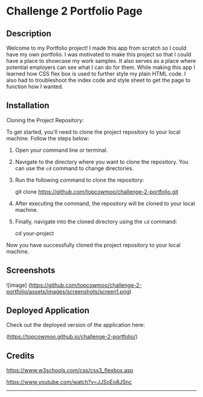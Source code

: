 # Challenge 2 Portfolio Page


## Description

Welcome to my Portfolio project! I made this app from scratch so I could have my own portfolio. I was motivated to make this project so that I could have a place to showcase my work samples. It also serves as a place where potential employers can see what I can do for them. While making this app I learned how CSS flex box is used to further style my plain HTML code. I also had to troubleshoot the index code and style sheet to get the page to function how I wanted.
 

## Installation

Cloning the Project Repository:

To get started, you'll need to clone the project repository to your local machine. Follow the steps below:

1. Open your command line or terminal.

2. Navigate to the directory where you want to clone the repository. You can use the `cd` command to change directories.

3. Run the following command to clone the repository:

   git clone https://github.com/topcowmoo/challenge-2-portfolio.git

4. After executing the command, the repository will be cloned to your local machine.

5. Finally, navigate into the cloned directory using the `cd` command:

   cd your-project

Now you have successfully cloned the project repository to your local machine.


## Screenshots

![image] (https://github.com/topcowmoo/challenge-2-portfolio/assets/images/screenshots/screen1.png)


## Deployed Application

Check out the deployed version of the application here:

(https://topcowmoo.github.io/challenge-2-portfolio/)


## Credits

https://www.w3schools.com/css/css3_flexbox.asp

https://www.youtube.com/watch?v=JJSoEo8JSnc

---
